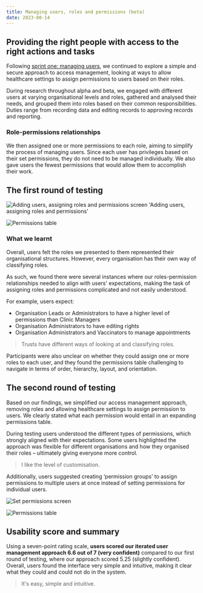 ```yaml
---
title: Managing users, roles and permissions (beta)
date: 2023-08-14
---
```


## Providing the right people with access to the right actions and tasks

Following [sprint one: managing users](/record-a-vaccination/2023/06/sprint-six-managing-users), we continued to explore a simple and secure approach to access management, looking at ways to allow healthcare settings to assign permissions to users based on their roles.

During research throughout alpha and beta, we engaged with different users at varying organisational levels and roles, gathered and analysed their needs, and grouped them into roles based on their common responsibilities. Duties range from recording data and editing records to approving records and reporting.

### Role-permissions relationships

We then assigned one or more permissions to each role, aiming to simplify the process of managing users. Since each user has privileges based on their set permissions, they do not need to be managed individually. We also gave users the fewest permissions that would allow them to accomplish their work.

## The first round of testing

![Adding users, assigning roles and permissions screen 'Adding users, assigning roles and permissions'](pw7nsfe6uvpypd8dvcwz3fk4bza4.png)

![Permissions table](bmnymhjrvmdv4ufgy4nvayagsrpi.png 'Role-permissions table')

### What we learnt

Overall, users felt the roles we presented to them represented their organisational structures. However, every organisation has their own way of classifying roles.

As such, we found there were several instances where our roles-permission relationships needed to align with users' expectations, making the task of assigning roles and permissions complicated and not easily understood.

For example, users expect:

- Organisation Leads or Administrators to have a higher level of permissions than Clinic Managers
- Organisation Administrators to have editing rights
- Organisation Administrators and Vaccinators to manage appointments

> Trusts have different ways of looking at and classifying roles.

Participants were also unclear on whether they could assign one or more roles to each user, and they found the permissions table challenging to navigate in terms of order, hierarchy, layout, and orientation.

## The second round of testing

Based on our findings, we simplified our access management approach, removing roles and allowing healthcare settings to assign permission to users. We clearly stated what each permission would entail in an expanding permissions table.

During testing users understood the different types of permissions, which strongly aligned with their expectations. Some users highlighted the approach was flexible for different organisations and how they organised their roles – ultimately giving everyone more control.

> I like the level of customisation.

Additionally, users suggested creating ‘permission groups’ to assign permissions to multiple users at once instead of setting permissions for individual users.

![Set permissions screen](jjfcbd95u5ky4ds92zmcgdscug9k.png 'Setting permissions screen')

![Permissions table](2gw892kwvni91ak0wv9o4flykksi.png 'Permissions table')

## Usability score and summary

Using a seven-point rating scale, **users scored our iterated user management approach 6.6 out of 7 (very confident)** compared to our first round of testing, where our approach scored 5.25 (slightly confident). Overall, users found the interface very simple and intuitive, making it clear what they could and could not do in the system.

> It's easy, simple and intuitive.
